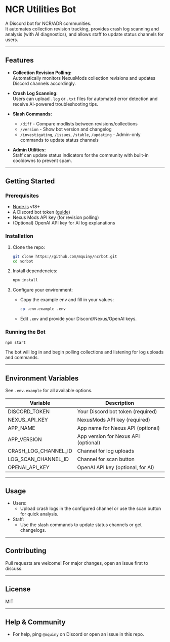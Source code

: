 # NCR Utilities Bot

A Discord bot for NCR/ADR communities.  
It automates collection revision tracking, provides crash log scanning and analysis (with AI diagnostics), and allows staff to update status channels for users.

---

## Features

- **Collection Revision Polling:**  
  Automatically monitors NexusMods collection revisions and updates Discord channels accordingly.

- **Crash Log Scanning:**  
  Users can upload `.log` or `.txt` files for automated error detection and receive AI-powered troubleshooting tips.

- **Slash Commands:**  
  - `/diff` - Compare modlists between revisions/collections
  - `/version` - Show bot version and changelog
  - `/investigating`, `/issues`, `/stable`, `/updating` - Admin-only commands to update status channels

- **Admin Utilities:**  
  Staff can update status indicators for the community with built-in cooldowns to prevent spam.

---

## Getting Started

### Prerequisites

- [Node.js](https://nodejs.org/) v18+
- A Discord bot token ([guide](https://discord.com/developers/applications))
- Nexus Mods API key (for revision polling)
- (Optional) OpenAI API key for AI log explanations

### Installation

1. Clone the repo:
   ```sh
   git clone https://github.com/mquiny/ncrbot.git
   cd ncrbot
   ```

2. Install dependencies:
   ```sh
   npm install
   ```

3. Configure your environment:
   - Copy the example env and fill in your values:
     ```sh
     cp .env.example .env
     ```
   - Edit `.env` and provide your Discord/Nexus/OpenAI keys.

### Running the Bot

```sh
npm start
```

The bot will log in and begin polling collections and listening for log uploads and commands.

---

## Environment Variables

See `.env.example` for all available options.

| Variable              | Description                          |
|-----------------------|--------------------------------------|
| DISCORD_TOKEN         | Your Discord bot token (required)    |
| NEXUS_API_KEY         | NexusMods API key (required)         |
| APP_NAME              | App name for Nexus API (optional)    |
| APP_VERSION           | App version for Nexus API (optional) |
| CRASH_LOG_CHANNEL_ID  | Channel for log uploads              |
| LOG_SCAN_CHANNEL_ID   | Channel for scan button              |
| OPENAI_API_KEY        | OpenAI API key (optional, for AI)    |

---

## Usage

- Users:  
  - Upload crash logs in the configured channel or use the scan button for quick analysis.
- Staff:  
  - Use the slash commands to update status channels or get changelogs.

---

## Contributing

Pull requests are welcome! For major changes, open an issue first to discuss.

---

## License

MIT

---

## Help & Community

- For help, ping `@mquiny` on Discord or open an issue in this repo.
